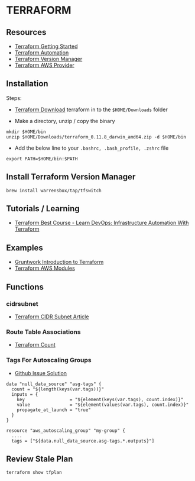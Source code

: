 # TERRAFORM

## Resources

- [Terraform Getting Started](https://www.terraform.io/intro/getting-started/install.html)
- [Terraform Automation](https://learn.hashicorp.com/terraform/development/running-terraform-in-automation)
- [Terraform Version Manager](https://warrensbox.github.io/terraform-switcher/)
- [Terraform AWS Provider](https://www.terraform.io/docs/providers/aws/index.html)

## Installation

Steps:

- [Terraform Download](https://www.terraform.io/downloads.html) terraform in to the
  `$HOME/Downloads` folder

- Make a directory, unzip / copy the binary

```console
mkdir $HOME/bin
unzip $HOME/Downloads/terraform_0.11.8_darwin_amd64.zip -d $HOME/bin
```

- Add the below line to your `.bashrc, .bash_profile, .zshrc` file

```shell
export PATH=$HOME/bin:$PATH
```

## Install Terraform Version Manager

```
brew install warrensbox/tap/tfswitch
```

## Tutorials / Learning

- [Terraform Best Course - Learn DevOps: Infrastructure Automation With Terraform](https://www.udemy.com/learn-devops-infrastructure-automation-with-terraform/learn/v4/content)

## Examples

- [Gruntwork Introduction to Terraform](https://blog.gruntwork.io/an-introduction-to-terraform-f17df9c6d180)
- [Terraform AWS Modules](https://github.com/terraform-aws-modules)

## Functions

### cidrsubnet

- [Terraform CIDR Subnet Article](http://blog.itsjustcode.net/blog/2017/11/18/terraform-cidrsubnet-deconstructed/)

### Route Table Associations

- [Terraform Count](https://stackoverflow.com/questions/51739482/terraform-how-to-associate-multiple-subnet-to-route-table)

### Tags For Autoscaling Groups

- [Github Issue Solution](https://github.com/hashicorp/terraform/issues/15226)

```
data "null_data_source" "asg-tags" {
  count = "${length(keys(var.tags))}"
  inputs = {
    key                 = "${element(keys(var.tags), count.index)}"
    value               = "${element(values(var.tags), count.index)}"
    propagate_at_launch = "true"
  }
}

resource "aws_autoscaling_group" "my-group" {
  ....
  tags = ["${data.null_data_source.asg-tags.*.outputs}"]
```

## Review Stale Plan

```console
terraform show tfplan
```
